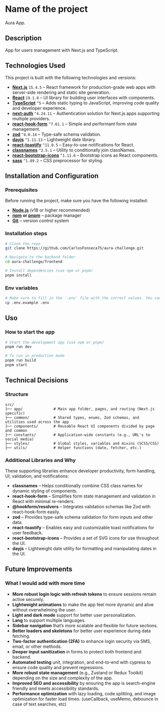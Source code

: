 # Name of the project

Aura App.

## Description

App for users management with Next.js and TypeScript.

## Technologies Used

This project is built with the following technologies and versions:

- **[Next.js](https://nextjs.org/)** `15.4.5` – React framework for production-grade web apps with server-side rendering and static site generation.
- **[React](https://reactjs.org/)** `19.1.0` – UI library for building user interfaces with components.
- **[TypeScript](https://www.typescriptlang.org/)** `^5` – Adds static typing to JavaScript, improving code quality and developer experience.
- **[next-auth](https://next-auth.js.org/)** `^4.24.11` – Authentication solution for Next.js apps supporting multiple providers.
- **[react-hook-form](https://react-hook-form.com/)** `^7.61.1` – Simple and performant form state management.
- **[zod](https://zod.dev/)** `^4.0.14` – Type-safe schema validation.
- **[dayjs](https://day.js.org/)** `^1.11.13` – Lightweight date library.
- **[react-toastify](https://fkhadra.github.io/react-toastify/introduction)** `^11.0.5` – Easy-to-use notifications for React.
- **[classnames](https://www.npmjs.com/package/classnames)** `^2.5.1` – Utility to conditionally join classNames.
- **[react-bootstrap-icons](https://github.com/ismamz/react-bootstrap-icons)** `^1.11.6` – Bootstrap icons as React components.
- **[sass](https://sass-lang.com/)** `^1.89.2` – CSS preprocessor for styling.

## Installation and Configuration

### Prerequisites

Before running the project, make sure you have the following installed:

- **[Node.js](https://nodejs.org/)** (v18 or higher recommended)
- **[npm](https://www.npmjs.com/) or [pnpm](https://pnpm.io/)** – package manager
- **[Git](https://git-scm.com/)** – version control system

### Installation steps

```bash
# Clone the repo
git clone https://github.com/CarlosFonseca75/aura-challenge.git

# Navigate to the backend folder
cd aura-challenge/frontend

# Install dependencies (use npm or pnpm)
pnpm install
```

### Env variables

```bash
# Make sure to fill in the `.env` file with the correct values. You can start by copying the example file:
cp .env.example .env
```

## Uso

### How to start the app

```bash
# Start the development app (use npm or pnpm)
pnpm run dev

# To run in production mode
pnpm run build
pnpm start
```

## Technical Decisions

### Structure

```
src/
├── app/              # Main app folder, pages, and routing (Next.js specific)
├── common/           # Shared types, enums, Zod schemas, and utilities used across the app
├── components/       # Reusable React UI components divided by page and common
├── constants/        # Application-wide constants (e.g., URL's to social media)
├── styles/           # Global styles, variables and mixins (SCSS/CSS)
├── utils/            # Helper functions (date, fetcher, etc.)
```

### Additional Libraries and Why

These supporting libraries enhance developer productivity, form handling, UI, validation, and notifications:

- **classnames** – Helps conditionally combine CSS class names for dynamic styling of components.
- **react-hook-form** – Simplifies form state management and validation in React with minimal re-renders.
- **@hookform/resolvers** – Integrates validation schemas like Zod with react-hook-form easily.
- **zod** – Provides type-safe schema validation for form inputs and other data.
- **react-toastify** – Enables easy and customizable toast notifications for user feedback.
- **react-bootstrap-icons** – Provides a set of SVG icons for use throughout the UI.
- **dayjs** – Lightweight date utility for formatting and manipulating dates in the UI.

## Future Improvements

### What I would add with more time

- **More robust login logic with refresh tokens** to ensure sessions remain active securely.
- **Lightweight animations** to make the app feel more dynamic and alive without overwhelming the user.
- **Light and dark mode** support for better user personalization.
- **Lang** to support multiple languages.
- **Sidebar navigation** that’s more scalable and flexible for future sections.
- **Better loaders and skeletons** for better user experience during data fetching.
- **Two-factor authentication (2FA)** to enhance login security via SMS, email, or other methods.
- **Deeper input sanitization** in forms to protect both frontend and backend.
- **Automated testing** unit, integration, and end-to-end with cypress to ensure code quality and prevent regressions.
- **More robust state management** (e.g., Zustand or Redux Toolkit) depending on the size and complexity of the app.
- **Improved SEO and accessibility** by ensuring the app is search-engine friendly and meets accessibility standards.
- **Performance optimization** with lazy loading, code splitting, and image optimization for faster load times. (useCallback, useMemo, debounce in case of text searches, etc)

